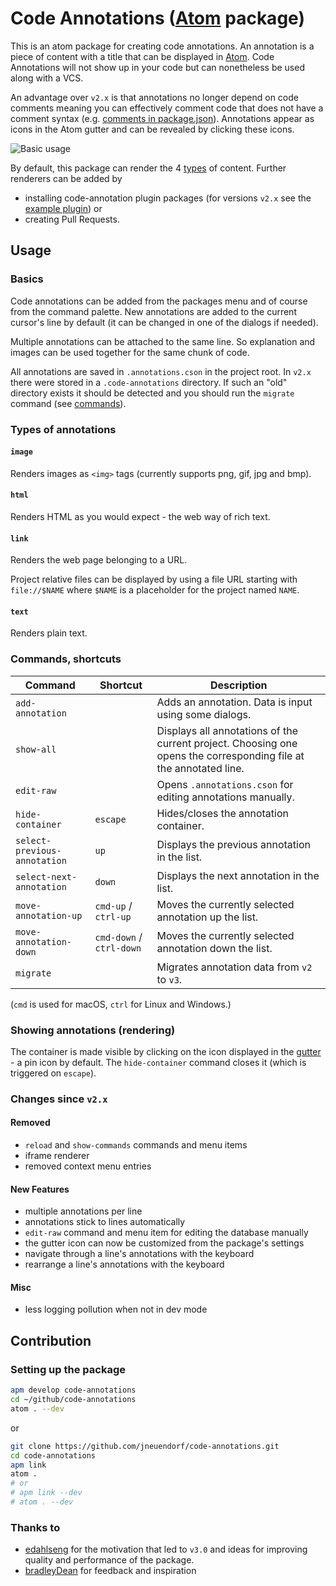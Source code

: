 # Code Annotations ([Atom](http://atom.io) package)

This is an atom package for creating code annotations.
An annotation is a piece of content with a title that can be displayed in [Atom](https://atom.io/).
Code Annotations will not show up in your code but can nonetheless be used along with a VCS.

An advantage over `v2.x` is that annotations no longer depend on code comments meaning you can effectively comment code that does not have a comment syntax (e.g. [comments in package.json](https://github.com/npm/npm/issues/4482)).
Annotations appear as icons in the Atom gutter and can be revealed by clicking these icons.

![Basic usage](https://github.com/jneuendorf/code-annotations/raw/master/gifs/basic-usage.gif)

By default, this package can render the 4 [types](#types) of content.
Further renderers can be added by

- installing code-annotation plugin packages (for versions `v2.x` see the [example plugin](https://github.com/jneuendorf/code-annotations-test)) or
- creating Pull Requests.


## Usage

### Basics

Code annotations can be added from the packages menu and of course from the command palette.
New annotations are added to the current cursor's line by default (it can be changed in one of the dialogs if needed).

Multiple annotations can be attached to the same line. So explanation and images can be used together for the same chunk of code.

All annotations are saved in `.annotations.cson` in the project root.
In `v2.x` there were stored in a `.code-annotations` directory.
If such an "old" directory exists it should be detected and you should run the `migrate` command (see [commands](#commands)).


### <a name="types"></a>Types of annotations

#### `image`

Renders images as `<img>` tags (currently supports png, gif, jpg and bmp).

#### `html`

Renders HTML as you would expect - the web way of rich text.

#### `link`

Renders the web page belonging to a URL.

Project relative files can be displayed by using a file URL starting with `file://$NAME` where `$NAME` is a placeholder for the project named `NAME`.

#### `text`

Renders plain text.


### <a name="commands"></a>Commands, shortcuts

| Command | Shortcut | Description |
|---------|----------|-------------|
| `add-annotation` | | Adds an annotation. Data is input using some dialogs. |
| `show-all` | | Displays all annotations of the current project. Choosing one opens the corresponding file at the annotated line. |
| `edit-raw` | | Opens `.annotations.cson` for editing annotations manually. |
| `hide-container` | `escape` | Hides/closes the annotation container. |
| `select-previous-annotation` | `up` | Displays the previous annotation in the list. |
| `select-next-annotation` | `down` | Displays the next annotation in the list. |
| `move-annotation-up` | `cmd-up` / `ctrl-up` | Moves the currently selected annotation up the list. |
| `move-annotation-down` | `cmd-down` / `ctrl-down` | Moves the currently selected annotation down the list. |
| `migrate` | | Migrates annotation data from `v2` to `v3`. |

(`cmd` is used for macOS, `ctrl` for Linux and Windows.)


### Showing annotations (rendering)

The container is made visible by clicking on the icon displayed in the [gutter](https://atom.io/docs/api/latest/Gutter) - a pin icon by default.
The `hide-container` command closes it (which is triggered on `escape`).


### Changes since `v2.x`

#### Removed

- `reload` and `show-commands` commands and menu items
- iframe renderer
- removed context menu entries

#### New Features

- multiple annotations per line
- annotations stick to lines automatically
- `edit-raw` command and menu item for editing the database manually
- the gutter icon can now be customized from the package's settings
- navigate through a line's annotations with the keyboard
- rearrange a line's annotations with the keyboard

#### Misc

- less logging pollution when not in dev mode


## Contribution

### Setting up the package

```bash
apm develop code-annotations
cd ~/github/code-annotations
atom . --dev
```

or

```bash
git clone https://github.com/jneuendorf/code-annotations.git
cd code-annotations
apm link
atom .
# or
# apm link --dev
# atom . --dev
```

### Thanks to

- [edahlseng](https://github.com/edahlseng)
  for the motivation that led to `v3.0` and ideas for improving quality and
  performance of the package.
- [bradleyDean](https://github.com/bradleyDean)
  for feedback and inspiration
